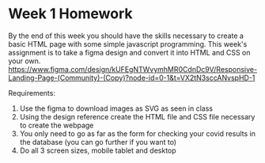 # Week 1 Homework
By the end of this week you should have the skills necessary to create a basic HTML page with some simple javascript programming. This week's assignment is to take a figma design and convert it into HTML and CSS on your own.
https://www.figma.com/design/kUFEgNTWvymhMR0CdnDc9V/Responsive-Landing-Page-(Community)-(Copy)?node-id=0-1&t=VX2tN3sccANvspHD-1


Requirements:
1. Use the figma to download images as SVG as seen in class
2. Using the design reference create the HTML file and CSS file necessary to create the webpage
3. You only need to go as far as the form for checking your covid results in the database (you can go further if you want to)
4. Do all 3 screen sizes, mobile tablet and desktop
